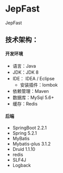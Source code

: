 # JepFast
JepFast

技术架构：
-----------------------------------
#### 开发环境
- 语言：Java
- JDK：JDK 8
- IDE： IDEA / Eclipse 
  - 安装插件：lombok
- 依赖管理：Maven
- 数据库：MySql 5.6+
- 缓存：Redis

#### 后端
- SpringBoot 2.2.1
- Spring 5.2.1
- MyBatis 
- Mybatis-plus 3.1.2
- Druid 1.1.10
- redis
- SLF4J
- Logback